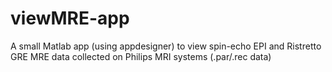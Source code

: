 # viewMRE-app
A small Matlab app (using appdesigner) to view spin-echo EPI and Ristretto GRE MRE data collected on Philips MRI systems (.par/.rec data)
